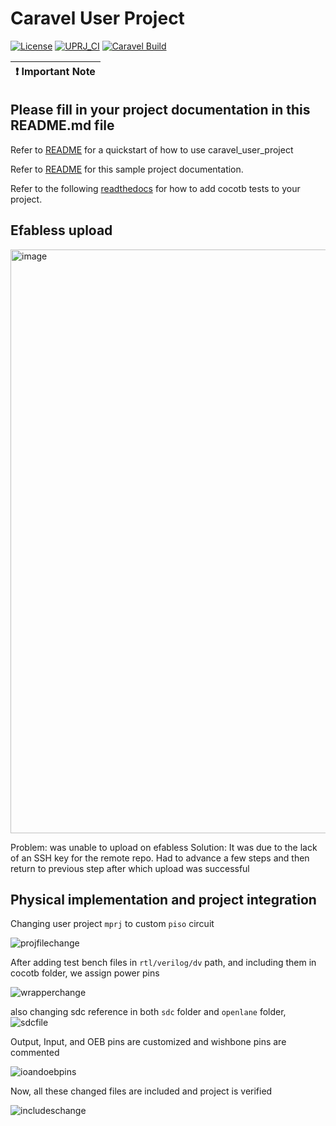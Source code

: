 # Caravel User Project

[![License](https://img.shields.io/badge/License-Apache%202.0-blue.svg)](https://opensource.org/licenses/Apache-2.0) [![UPRJ_CI](https://github.com/efabless/caravel_project_example/actions/workflows/user_project_ci.yml/badge.svg)](https://github.com/efabless/caravel_project_example/actions/workflows/user_project_ci.yml) [![Caravel Build](https://github.com/efabless/caravel_project_example/actions/workflows/caravel_build.yml/badge.svg)](https://github.com/efabless/caravel_project_example/actions/workflows/caravel_build.yml)

| :exclamation: Important Note            |
|-----------------------------------------|

## Please fill in your project documentation in this README.md file 

Refer to [README](docs/source/index.rst#section-quickstart) for a quickstart of how to use caravel_user_project

Refer to [README](docs/source/index.rst) for this sample project documentation. 

Refer to the following [readthedocs](https://caravel-sim-infrastructure.readthedocs.io/en/latest/index.html) for how to add cocotb tests to your project. 

## Efabless upload 

<img width="934" alt="image" src="https://github.com/Srini-web/piso_tapeout/assets/77874288/f5ea58f9-1a58-482c-91bf-0e0f20dff65b">

Problem: was unable to upload on efabless
Solution: It was due to the lack of an SSH key for the remote repo. Had to advance a few steps and then return to previous step after which upload was successful

## Physical implementation and project integration
Changing user project `mprj` to custom `piso` circuit

![projfilechange](https://github.com/Srini-web/piso_tapeout/assets/77874288/8371cac0-919e-4dc7-ada6-a74075ed7f97)

After adding test bench files in `rtl/verilog/dv` path, and including them in cocotb folder,
we assign power pins

![wrapperchange](https://github.com/Srini-web/piso_tapeout/assets/77874288/a4040b8d-ad02-4e41-a845-54a6321b020c)

also changing sdc reference in both `sdc` folder and `openlane` folder,
![sdcfile](https://github.com/Srini-web/piso_tapeout/assets/77874288/c7d01f74-239d-4c1e-9275-11b755cfbc4d)

Output, Input, and OEB pins are customized and wishbone pins are commented

![ioandoebpins](https://github.com/Srini-web/piso_tapeout/assets/77874288/61514a10-6375-4a00-abcb-9466c9995e27)

Now, all these changed files are included and project is verified

![includeschange](https://github.com/Srini-web/piso_tapeout/assets/77874288/8d0f7893-37d0-48b6-9257-34ffe5c42179)


